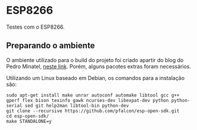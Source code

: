 # ESP8266

Testes com o ESP8266.

## Preparando o ambiente

O ambiente utilizado para o build do projeto foi criado apartir do blog do Pedro Minatel, [neste link](http://pedrominatel.com.br/pt/ferramentas/instalando-o-sdk-do-esp8266-da-forma-ainda-mais-facil/). Porém, alguns pacotes extras foram necessários.

Utilizando um Linux baseado em Debian, os comandos para a instalação são:

```
sudo apt-get install make unrar autoconf automake libtool gcc g++ gperf flex bison texinfo gawk ncurses-dev libexpat-dev python python-serial sed git help2man libtool-bin python-dev
git clone --recursive https://github.com/pfalcon/esp-open-sdk.git
cd esp-open-sdk/
make STANDALONE=y

```
